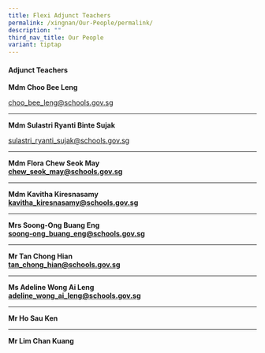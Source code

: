 ```yaml
---
title: Flexi Adjunct Teachers
permalink: /xingnan/Our-People/permalink/
description: ""
third_nav_title: Our People
variant: tiptap
---
```

<h4>Adjunct Teachers</h4>
<p><strong>Mdm Choo Bee Leng</strong>
</p>
<p><a href="mailto:choo_bee_leng@schools.gov.sg" rel="noopener noreferrer nofollow" target="_blank">choo_bee_leng@schools.gov.sg</a>
</p>
<hr>
<p><strong>Mdm Sulastri Ryanti Binte Sujak</strong>
</p>
<p><a href="mailto:sulastri_ryanti_sujak@schools.gov.sg" rel="noopener noreferrer nofollow" target="_blank">sulastri_ryanti_sujak@schools.gov.sg</a>
</p>
<hr>
<p><strong>Mdm Flora Chew Seok May</strong>
<br><strong><a href="mailto:chew_Seok_May@schools.gov.sg" rel="noopener noreferrer nofollow" target="_blank">chew_seok_may@schools.gov.sg</a></strong>
</p>
<hr>
<p><strong>Mdm Kavitha Kiresnasamy</strong>
<br><strong><a href="mailto:Kavitha_Kiresnasamy@schools.gov.sg" rel="noopener noreferrer nofollow" target="_blank">kavitha_kiresnasamy@schools.gov.sg</a></strong>
</p>
<hr>
<p><strong>Mrs Soong-Ong Buang Eng</strong>
<br><strong><a href="mailto:soong-ong_buang_eng@schools.gov.sg" rel="noopener noreferrer nofollow" target="_blank">soong-ong_buang_eng@schools.gov.sg</a></strong>
</p>
<hr>
<p><strong>Mr Tan Chong Hian</strong>
<br><strong><a href="mailto:tan_chong_hian@schools.gov.sg" rel="noopener noreferrer nofollow" target="_blank">tan_chong_hian@schools.gov.sg</a></strong>
</p>
<hr>
<p><strong>Ms Adeline Wong Ai Leng </strong>
<br><strong><a href="mailto:adeline_wong_ai_leng@schools.gov.sg" rel="noopener noreferrer nofollow" target="_blank">adeline_wong_ai_leng@schools.gov.sg</a></strong>
</p>
<hr>
<p><strong>Mr Ho Sau Ken</strong>
<br>
</p>
<hr>
<p><strong>Mr Lim Chan Kuang</strong>
<br>
</p>